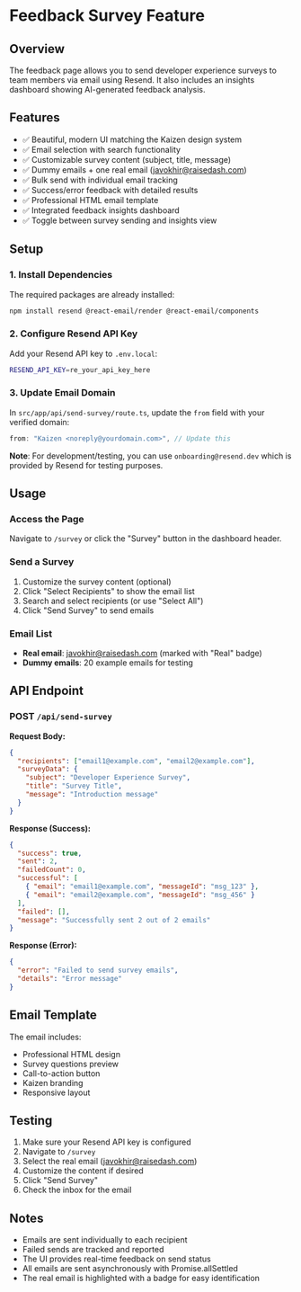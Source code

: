 # Feedback Survey Feature

## Overview
The feedback page allows you to send developer experience surveys to team members via email using Resend. It also includes an insights dashboard showing AI-generated feedback analysis.

## Features
- ✅ Beautiful, modern UI matching the Kaizen design system
- ✅ Email selection with search functionality
- ✅ Customizable survey content (subject, title, message)
- ✅ Dummy emails + one real email (javokhir@raisedash.com)
- ✅ Bulk send with individual email tracking
- ✅ Success/error feedback with detailed results
- ✅ Professional HTML email template
- ✅ Integrated feedback insights dashboard
- ✅ Toggle between survey sending and insights view

## Setup

### 1. Install Dependencies
The required packages are already installed:
```bash
npm install resend @react-email/render @react-email/components
```

### 2. Configure Resend API Key
Add your Resend API key to `.env.local`:

```bash
RESEND_API_KEY=re_your_api_key_here
```

### 3. Update Email Domain
In `src/app/api/send-survey/route.ts`, update the `from` field with your verified domain:

```typescript
from: "Kaizen <noreply@yourdomain.com>", // Update this
```

**Note**: For development/testing, you can use `onboarding@resend.dev` which is provided by Resend for testing purposes.

## Usage

### Access the Page
Navigate to `/survey` or click the "Survey" button in the dashboard header.

### Send a Survey
1. Customize the survey content (optional)
2. Click "Select Recipients" to show the email list
3. Search and select recipients (or use "Select All")
4. Click "Send Survey" to send emails

### Email List
- **Real email**: javokhir@raisedash.com (marked with "Real" badge)
- **Dummy emails**: 20 example emails for testing

## API Endpoint

### POST `/api/send-survey`

**Request Body:**
```json
{
  "recipients": ["email1@example.com", "email2@example.com"],
  "surveyData": {
    "subject": "Developer Experience Survey",
    "title": "Survey Title",
    "message": "Introduction message"
  }
}
```

**Response (Success):**
```json
{
  "success": true,
  "sent": 2,
  "failedCount": 0,
  "successful": [
    { "email": "email1@example.com", "messageId": "msg_123" },
    { "email": "email2@example.com", "messageId": "msg_456" }
  ],
  "failed": [],
  "message": "Successfully sent 2 out of 2 emails"
}
```

**Response (Error):**
```json
{
  "error": "Failed to send survey emails",
  "details": "Error message"
}
```

## Email Template
The email includes:
- Professional HTML design
- Survey questions preview
- Call-to-action button
- Kaizen branding
- Responsive layout

## Testing
1. Make sure your Resend API key is configured
2. Navigate to `/survey`
3. Select the real email (javokhir@raisedash.com)
4. Customize the content if desired
5. Click "Send Survey"
6. Check the inbox for the email

## Notes
- Emails are sent individually to each recipient
- Failed sends are tracked and reported
- The UI provides real-time feedback on send status
- All emails are sent asynchronously with Promise.allSettled
- The real email is highlighted with a badge for easy identification

